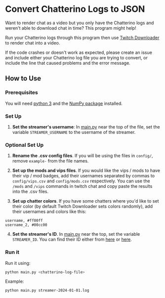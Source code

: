 # Convert Chatterino Logs to JSON

Want to render chat as a video but you only have the Chatterino logs and weren't able to download chat in time? This program might help!

Run your Chatterino logs through this program then use [Twitch Downloader](https://github.com/lay295/TwitchDownloader) to render chat into a video.

If the code crashes or doesn't work as expected, please create an issue and include either your Chatterino log file you are trying to convert, or include the line that caused problems and the error message.

## How to Use

### Prerequisites

You will need [python 3](https://www.python.org/downloads/) and the [NumPy package](https://pypi.org/project/numpy/) installed.

### Set Up

1. **Set the streamer's username**: In [main.py](main.py) near the top of the file, set the variable `STREAMER_USERNAME` to the username of the streamer.

### Optional Set Up

1. **Rename the .csv config files**. If you will be using the files in `config/`, remove `example-` from the file names.

2. **Set up the mods and vips files**. If you would like the vips / mods to have their vip / mod badges, add their usernames separated by commas to `config/vips.csv` and `config/mods.csv` respectively. You can use the `/mods` and `/vips` commands in twitch chat and copy paste the results into the .csv files.

3. **Set up chatter colors**. If you have some chatters where you'd like to set their color (by default Twitch Downloader sets colors randomly), add their usernames and colors like this:

```csv
username, #ff00ff
username_2, #00cc00
```

4. **Set the streamer's ID**. In [main.py](main.py) near the top, set the variable `STREAMER_ID`. You can find their ID either from [here](https://streamscharts.com/tools/convert-username) or [here](https://www.streamweasels.com/tools/convert-twitch-username-to-user-id/).

### Run it

Run it using:

```bash
python main.py <chatterino-log-file>
```

Example:

```bash
python main.py streamer-2024-01-01.log
```
